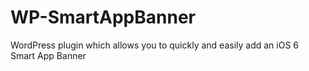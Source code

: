 WP-SmartAppBanner
=================

WordPress plugin which allows you to quickly and easily add an iOS 6 Smart App Banner 